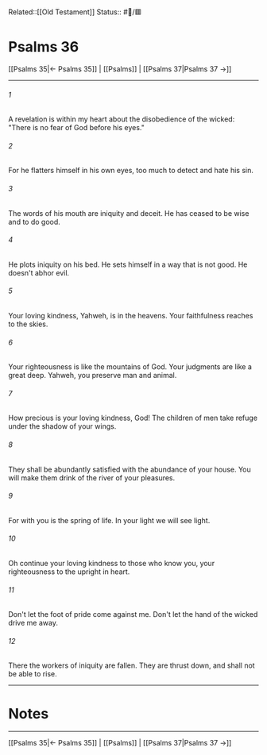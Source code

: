 Related::[[Old Testament]]
Status:: #📖/🟥
# Psalms 36

[[Psalms 35|← Psalms 35]] | [[Psalms]] | [[Psalms 37|Psalms 37 →]]
***



###### 1 
A revelation is within my heart about the disobedience of the wicked: "There is no fear of God before his eyes." 

###### 2 
For he flatters himself in his own eyes, too much to detect and hate his sin. 

###### 3 
The words of his mouth are iniquity and deceit. He has ceased to be wise and to do good. 

###### 4 
He plots iniquity on his bed. He sets himself in a way that is not good. He doesn't abhor evil. 

###### 5 
Your loving kindness, Yahweh, is in the heavens. Your faithfulness reaches to the skies. 

###### 6 
Your righteousness is like the mountains of God. Your judgments are like a great deep. Yahweh, you preserve man and animal. 

###### 7 
How precious is your loving kindness, God! The children of men take refuge under the shadow of your wings. 

###### 8 
They shall be abundantly satisfied with the abundance of your house. You will make them drink of the river of your pleasures. 

###### 9 
For with you is the spring of life. In your light we will see light. 

###### 10 
Oh continue your loving kindness to those who know you, your righteousness to the upright in heart. 

###### 11 
Don't let the foot of pride come against me. Don't let the hand of the wicked drive me away. 

###### 12 
There the workers of iniquity are fallen. They are thrust down, and shall not be able to rise.

---
# Notes


***
[[Psalms 35|← Psalms 35]] | [[Psalms]] | [[Psalms 37|Psalms 37 →]]
